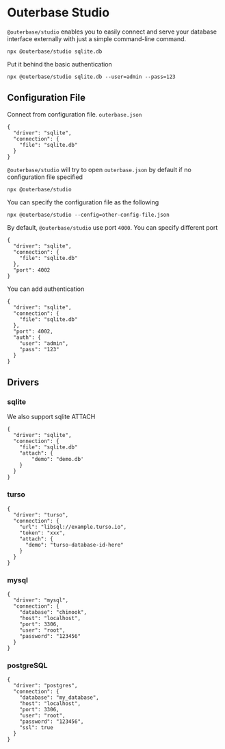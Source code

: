 # Outerbase Studio

`@outerbase/studio` enables you to easily connect and serve your database interface externally with just a simple command-line command.

```
npx @outerbase/studio sqlite.db
```

Put it behind the basic authentication

```
npx @outerbase/studio sqlite.db --user=admin --pass=123
```

## Configuration File

Connect from configuration file. `outerbase.json`

```
{
  "driver": "sqlite",
  "connection": {
    "file": "sqlite.db"
  }
}
```

`@outerbase/studio` will try to open `outerbase.json` by default if no configuration file specified

```
npx @outerbase/studio
```

You can specify the configuration file as the following

```
npx @outerbase/studio --config=other-config-file.json
```

By default, `@outerbase/studio` use port `4000`. You can specify different port

```
{
  "driver": "sqlite",
  "connection": {
    "file": "sqlite.db"
  },
  "port": 4002
}
```

You can add authentication

```
{
  "driver": "sqlite",
  "connection": {
    "file": "sqlite.db"
  },
  "port": 4002,
  "auth": {
    "user": "admin",
    "pass": "123"
  }
}
```

## Drivers

### sqlite

We also support sqlite ATTACH

```
{
  "driver": "sqlite",
  "connection": {
    "file": "sqlite.db"
    "attach": {
        "demo": "demo.db'
    }
  }
}
```

### turso

```
{
  "driver": "turso",
  "connection": {
    "url": "libsql://example.turso.io",
    "token": "xxx",
    "attach": {
      "demo": "turso-database-id-here"
    }
  }
}
```

### mysql

```
{
  "driver": "mysql",
  "connection": {
    "database": "chinook",
    "host": "localhost",
    "port": 3306,
    "user": "root",
    "password": "123456"
  }
}
```

### postgreSQL

```
{
  "driver": "postgres",
  "connection": {
    "database": "my_database",
    "host": "localhost",
    "port": 3306,
    "user": "root",
    "password": "123456",
    "ssl": true
  }
}
```
